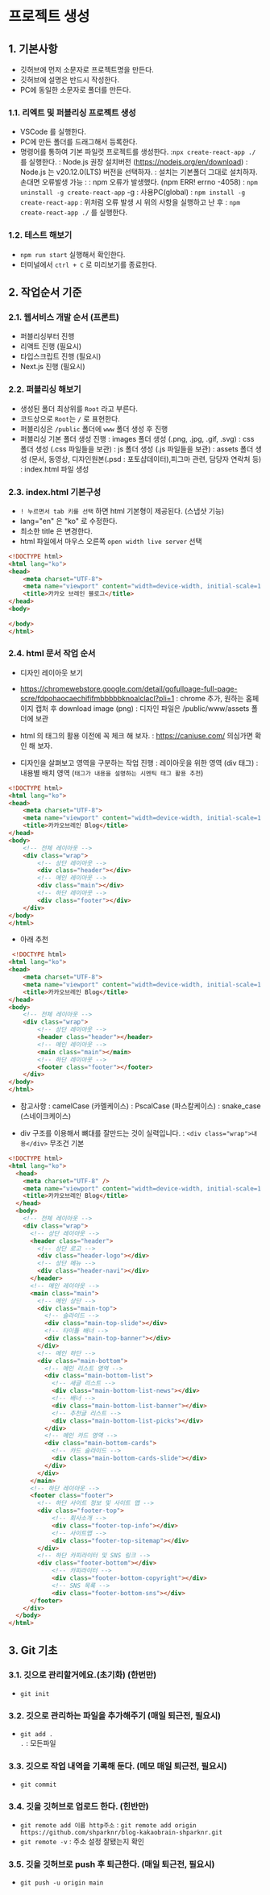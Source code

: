 # 프로젝트 생성

## 1. 기본사항
- 깃허브에 먼저 소문자로 프로젝트명을 만든다.
- 깃허브에 설명은 반드시 작성한다.
- PC에 동일한 소문자로 폴더를 만든다.

### 1.1. 리엑트 및 퍼블리싱 프로젝트 생성
- VSCode 를 실행한다.
- PC에 만든 폴더를 드래그해서 등록한다.
- 명령어를 통하여 기본 파일럿 프로젝트를 생성한다.
    :`npx create-react-app ./` 를 실행한다.
    : Node.js 권장 설치버전 (https://nodejs.org/en/download)
    : Node.js 는 v20.12.0(LTS) 버전을 선택하자.
    : 설치는 기본폴더 그대로 설치하자. 손대면 오류발생 가능
    : 
    : npm 오류가 발생했다. (npm ERR! errno -4058)
    : `npm uninstall -g create-react-app` -g : 사용PC(global)
    : `npm install -g create-react-app`
    : 위처럼 오류 발생 시 위의 사항을 실행하고 난 후 
    : `npm create-react-app ./` 를 실행한다.

### 1.2. 테스트 해보기
- `npm run start` 실행해서 확인한다.
- 터미널에서 `ctrl + C` 로 미리보기를 종료한다.

## 2. 작업순서 기준
### 2.1. 웹서비스 개발 순서 (프론트)
- 퍼블리싱부터 진행
- 리액트 진행 (필요시)
- 타입스크립트 진행 (필요시)
- Next.js 진행 (필요시)

### 2.2. 퍼블리싱 해보기
- 생성된 폴더 최상위를 `Root` 라고 부른다.
- 코드상으로 `Root`는 `/` 로 표현한다.
- 퍼블리싱은 `/public` 폴더에 `www` 폴더 생성 후 진행
- 퍼블리싱 기본 폴더 생성 진행
: images 폴더 생성 (.png, .jpg, .gif, .svg)
: css 폴더 생성 (.css 파일들을 보관)
: js 폴더 생성 (.js 파일들을 보관)
: assets 폴더 생성 (문서, 동영상, 디자인원본(.psd : 포토샵데이터),피그마 관련, 담당자 연락처 등)
: index.html 파일 생성

### 2.3. index.html 기본구성
- `! 누르면서 tab 키를 선택` 하면  html 기본형이 제공된다. (스냅샷 기능)
- lang="en" 은 "ko" 로 수정한다.
- 최소한 title 은 변경한다.
- html 파일에서 마우스 오른쪽 `open width live server` 선택
```html
<!DOCTYPE html>
<html lang="ko">
<head>
    <meta charset="UTF-8">
    <meta name="viewport" content="width=device-width, initial-scale=1.0">
    <title>카카오 브레인 블로그</title>
</head>
<body>
    
</body>
</html>
```

### 2.4. html 문서 작업 순서
- 디자인 레이아웃 보기

- https://chromewebstore.google.com/detail/gofullpage-full-page-scre/fdpohaocaechififmbbbbbknoalclacl?pli=1 
 : chrome 추가, 원하는 홈페이지 캡처 후 download image (png) 
 : 디자인 파일은 /public/www/assets 폴더에 보관

- html 의 태그의 활용 이전에 꼭 체크 해 보자.
 : https://caniuse.com/ 의심가면 확인 해 보자.

- 디자인을 살펴보고 영역을 구분하는 작업 진행
 : 레이아웃을 위한 영역 (div 태그)
 : 내용별 배치 영역 (`태그가 내용을 설명하는 시멘틱 태그 활용 추천`)

```html
<!DOCTYPE html>
<html lang="ko">
<head>
    <meta charset="UTF-8">
    <meta name="viewport" content="width=device-width, initial-scale=1.0">
    <title>카카오브레인 Blog</title>
</head>
<body>
    <!-- 전체 레이아웃 -->
    <div class="wrap">
        <!-- 상단 레이아웃 -->
        <div class="header"></div>
        <!-- 메인 레이아웃 -->
        <div class="main"></div>
        <!-- 하단 레이아웃 -->
        <div class="footer"></div>
    </div>
</body>
</html>
```

- 아래 추천
```html
 <!DOCTYPE html>
<html lang="ko">
<head>
    <meta charset="UTF-8">
    <meta name="viewport" content="width=device-width, initial-scale=1.0">
    <title>카카오브레인 Blog</title>
</head>
<body>
    <!-- 전체 레이아웃 -->
    <div class="wrap">
        <!-- 상단 레이아웃 -->
        <header class="header"></header>
        <!-- 메인 레이아웃 -->
        <main class="main"></main>
        <!-- 하단 레이아웃 -->
        <footer class="footer"></footer>
    </div>
</body>
</html>
```

- 참고사항
: camelCase (카멜케이스)
: PscalCase (파스칼케이스)
: snake_case (스네이크케이스)

- div 구조를 이용해서 뼈대를 잘만드는 것이 실력입니다.
: `<div class="wrap">내용</div>` 무조건 기본

``` html
<!DOCTYPE html>
<html lang="ko">
  <head>
    <meta charset="UTF-8" />
    <meta name="viewport" content="width=device-width, initial-scale=1.0" />
    <title>카카오브레인 Blog</title>
  </head>
  <body>
    <!-- 전체 레이아웃 -->
    <div class="wrap">
      <!-- 상단 레이아웃 -->
      <header class="header">
        <!-- 상단 로고 -->
        <div class="header-logo"></div>
        <!-- 상단 메뉴 -->
        <div class="header-navi"></div>
      </header>
      <!-- 메인 레이아웃 -->
      <main class="main">
        <!-- 메인 상단 -->
        <div class="main-top">
          <!-- 슬라이드 -->
          <div class="main-top-slide"></div>
          <!-- 타이틀 배너 -->
          <div class="main-top-banner"></div>
        </div>
        <!-- 메인 하단 -->
        <div class="main-bottom">
          <!-- 메인 리스트 영역 -->
          <div class="main-bottom-list">
            <!-- 새글 리스트 -->
            <div class="main-bottom-list-news"></div>
            <!-- 배너 -->
            <div class="main-bottom-list-banner"></div>
            <!-- 추천글 리스트 -->
            <div class="main-bottom-list-picks"></div>
          </div>
          <!-- 메인 카드 영역 -->
          <div class="main-bottom-cards">
            <!-- 카드 슬라이드 -->
            <div class="main-bottom-cards-slide"></div>
          </div>
        </div>
      </main>
      <!-- 하단 레이아웃 -->
      <footer class="footer">
        <!-- 하단 사이트 정보 및 사이트 맵 -->
        <div class="footer-top">
            <!-- 회사소개 -->
            <div class="footer-top-info"></div>
            <!-- 사이트맵 -->
            <div class="footer-top-sitemap"></div>
        </div>
        <!-- 하단 카피라이터 및 SNS 링크 -->
        <div class="footer-bottom"></div>
            <!-- 카피라이터 -->
            <div class="footer-bottom-copyright"></div>
            <!-- SNS 목록 -->
            <div class="footer-bottom-sns"></div>
      </footer>
    </div>
  </body>
</html>
```

## 3. Git 기초
### 3.1. 깃으로 관리할거에요.(초기화) (한번만)
- `git init`

### 3.2. 깃으로 관리하는 파일을 추가해주기 (매일 퇴근전, 필요시)
- `git add .`    
 `.` : 모든파일


### 3.3. 깃으로 작업 내역을 기록해 둔다. (메모 매일 퇴근전, 필요시)
- `git commit`

### 3.4. 깃을 깃허브로 업로드 한다. (힌반만)
- `git remote add 이름 http주소`
: `git remote add origin https://github.com/shparknr/blog-kakaobrain-shparknr.git`
- `git remote -v` : 주소 설정 잘됐는지 확인

### 3.5. 깃을 깃허브로 push 후 퇴근한다. (매일 퇴근전, 필요시)
- `git push -u origin main`